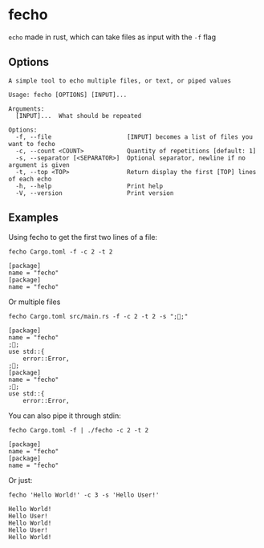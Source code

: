 # fecho
`echo` made in rust, which can take files as input with the `-f` flag

## Options
```
A simple tool to echo multiple files, or text, or piped values

Usage: fecho [OPTIONS] [INPUT]...

Arguments:
  [INPUT]...  What should be repeated

Options:
  -f, --file                     [INPUT] becomes a list of files you want to fecho
  -c, --count <COUNT>            Quantity of repetitions [default: 1]
  -s, --separator [<SEPARATOR>]  Optional separator, newline if no argument is given
  -t, --top <TOP>                Return display the first [TOP] lines of each echo
  -h, --help                     Print help
  -V, --version                  Print version
```

## Examples
Using fecho to get the first two lines of a file:
```
fecho Cargo.toml -f -c 2 -t 2

[package]
name = "fecho"
[package]
name = "fecho"
```
Or multiple files
```
fecho Cargo.toml src/main.rs -f -c 2 -t 2 -s ";🦄;"

[package]
name = "fecho"
;🦄;
use std::{
    error::Error,
;🦄;
[package]
name = "fecho"
;🦄;
use std::{
    error::Error,
```

You can also pipe it through stdin:
```
fecho Cargo.toml -f | ./fecho -c 2 -t 2

[package]
name = "fecho"
[package]
name = "fecho"
```

Or just:
```
fecho 'Hello World!' -c 3 -s 'Hello User!'

Hello World!
Hello User!
Hello World!
Hello User!
Hello World!
```
